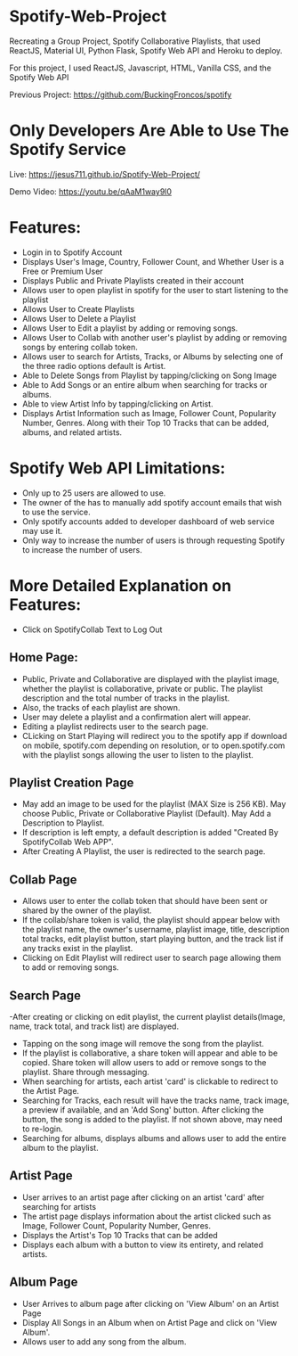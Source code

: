 # Spotify-Web-Project
Recreating a Group Project, Spotify Collaborative Playlists, that used ReactJS, Material UI, Python Flask, Spotify Web API and Heroku to deploy.

For this project, I used ReactJS, Javascript, HTML, Vanilla CSS, and the Spotify Web API

Previous Project: https://github.com/BuckingFroncos/spotify

# Only Developers Are Able to Use The Spotify Service 

Live: https://jesus711.github.io/Spotify-Web-Project/

Demo Video: https://youtu.be/qAaM1way9l0

# Features:
- Login in to Spotify Account
- Displays User's Image, Country, Follower Count, and Whether User is a Free or Premium User
- Displays Public and Private Playlists created in their account
- Allows user to open playlist in spotify for the user to start listening to the playlist
- Allows User to Create Playlists
- Allows User to Delete a Playlist
- Allows User to Edit a playlist by adding or removing songs.
- Allows User to Collab with another user's playlist by adding or removing songs by entering collab token.
- Allows user to search for Artists, Tracks, or Albums by selecting one of the three radio options default is Artist.
- Able to Delete Songs from Playlist by tapping/clicking on Song Image
- Able to Add Songs or an entire album when searching for tracks or albums.
- Able to view Artist Info by tapping/clicking on Artist.
- Displays Artist Information such as Image, Follower Count, Popularity Number, Genres. Along with their Top 10 Tracks that can be added, albums, and related artists.

# Spotify Web API Limitations:
- Only up to 25 users are allowed to use. 
- The owner of the has to manually add spotify account emails that wish to use the service. 
- Only spotify accounts added to developer dashboard of web service may use it.
- Only way to increase the number of users is through requesting Spotify to increase the number of users.

# More Detailed Explanation on Features:
- Click on SpotifyCollab Text to Log Out

## Home Page:
- Public, Private and Collaborative are displayed with the playlist image, whether the playlist is collaborative, private or public. The playlist description and the total number of tracks in the playlist.
- Also, the tracks of each playlist are shown.
- User may delete a playlist and a confirmation alert will appear.
- Editing a playlist redirects user to the search page.
- CLicking on Start Playing will redirect you to the spotify app if download on mobile, spotify.com depending on resolution, or to open.spotify.com with the playlist songs allowing the user to listen to the playlist.

## Playlist Creation Page
- May add an image to be used for the playlist (MAX Size is 256 KB). May choose Public, Private or Collaborative Playlist (Default). May Add a Description to Playlist.
- If description is left empty, a default description is added "Created By SpotifyCollab Web APP". 
- After Creating A Playlist, the user is redirected to the search page.


## Collab Page
- Allows user to enter the collab token that should have been sent or shared by the owner of the playlist.
- If the collab/share token is valid, the playlist should appear below with the playlist name, the owner's username, playlist image, title, description total tracks, edit playlist button, start playing button, and the track list if any tracks exist in the playlist.
- Clicking on Edit Playlist will redirect user to search page allowing them to add or removing songs.

## Search Page
-After creating or clicking on edit playlist, the current playlist details(Image, name, track total, and track list) are displayed.
- Tapping on the song image will remove the song from the playlist.
- If the playlist is collaborative, a share token will appear and able to be copied. Share token will allow users to add or remove songs to the playlist. Share through messaging. 
- When searching for artists, each artist 'card' is clickable to redirect to the Artist Page.
- Searching for Tracks, each result will have the tracks name, track image, a preview if available, and an 'Add Song' button. After clicking the button, the song is added to the playlist. If not shown above, may need to re-login.
- Searching for albums, displays albums and allows user to add the entire album to the playlist.


## Artist Page
- User arrives to an artist page after clicking on an artist 'card' after searching for artists
- The artist page displays information about the artist clicked such as Image, Follower Count, Popularity Number, Genres.
- Displays the Artist's Top 10 Tracks that can be added
- Displays each album with a button to view its entirety, and related artists.

## Album Page
- User Arrives to album page after clicking on 'View Album' on an Artist Page
- Display All Songs in an Album when on Artist Page and click on 'View Album'.
- Allows user to add any song from the album.
